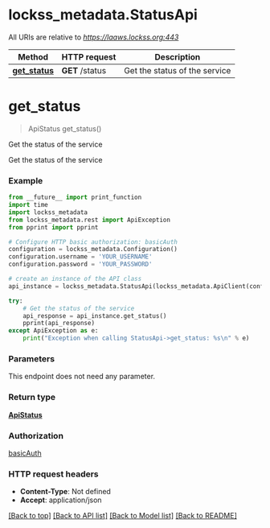 # lockss_metadata.StatusApi

All URIs are relative to *https://laaws.lockss.org:443*

Method | HTTP request | Description
------------- | ------------- | -------------
[**get_status**](StatusApi.md#get_status) | **GET** /status | Get the status of the service


# **get_status**
> ApiStatus get_status()

Get the status of the service

Get the status of the service

### Example
```python
from __future__ import print_function
import time
import lockss_metadata
from lockss_metadata.rest import ApiException
from pprint import pprint

# Configure HTTP basic authorization: basicAuth
configuration = lockss_metadata.Configuration()
configuration.username = 'YOUR_USERNAME'
configuration.password = 'YOUR_PASSWORD'

# create an instance of the API class
api_instance = lockss_metadata.StatusApi(lockss_metadata.ApiClient(configuration))

try:
    # Get the status of the service
    api_response = api_instance.get_status()
    pprint(api_response)
except ApiException as e:
    print("Exception when calling StatusApi->get_status: %s\n" % e)
```

### Parameters
This endpoint does not need any parameter.

### Return type

[**ApiStatus**](ApiStatus.md)

### Authorization

[basicAuth](../README.md#basicAuth)

### HTTP request headers

 - **Content-Type**: Not defined
 - **Accept**: application/json

[[Back to top]](#) [[Back to API list]](../README.md#documentation-for-api-endpoints) [[Back to Model list]](../README.md#documentation-for-models) [[Back to README]](../README.md)

